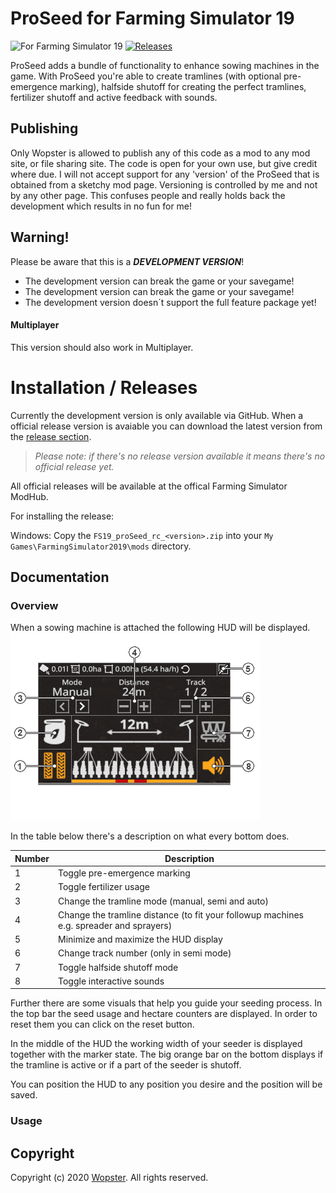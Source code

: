 # ProSeed for Farming Simulator 19
![For Farming Simulator 19](https://img.shields.io/badge/Farming%20Simulator-19-FF7C00.svg) [![Releases](https://img.shields.io/github/release/stijnwop/proSeed.svg)](https://github.com/stijnwop/proSeed/releases)

ProSeed adds a bundle of functionality to enhance sowing machines in the game.
With ProSeed you're able to create tramlines (with optional pre-emergence marking), halfside shutoff for creating the perfect tramlines, fertilizer shutoff and active feedback with sounds.

## Publishing
Only Wopster is allowed to publish any of this code as a mod to any mod site, or file sharing site. The code is open for your own use, but give credit where due. I will not accept support for any 'version' of the ProSeed that is obtained from a sketchy mod page. Versioning is controlled by me and not by any other page. This confuses people and really holds back the development which results in no fun for me!

## Warning!
Please be aware that this is a ***DEVELOPMENT VERSION***!
* The development version can break the game or your savegame!
* The development version can break the game or your savegame!
* The development version doesn´t support the full feature package yet!

#### Multiplayer
This version should also work in Multiplayer.

# Installation / Releases
Currently the development version is only available via GitHub. When a official release version is avaiable you can download the latest version from the [release section](https://github.com/stijnwop/proSeed/releases).

> _Please note: if there's no release version available it means there's no official release yet._

All official releases will be available at the offical Farming Simulator ModHub.

For installing the release:

Windows: Copy the `FS19_proSeed_rc_<version>.zip` into your `My Games\FarmingSimulator2019\mods` directory.

## Documentation

### Overview
When a sowing machine is attached the following HUD will be displayed.
![Image](docs/images/hud.png)

In the table below there's a description on what every bottom does.

| Number | Description |
| ------------- | ------------------ |
| 1 | Toggle pre-emergence marking |
| 2 | Toggle fertilizer usage |
| 3 | Change the tramline mode (manual, semi and auto) |
| 4 | Change the tramline distance (to fit your followup machines e.g. spreader and sprayers) |
| 5 | Minimize and maximize the HUD display |
| 6 | Change track number (only in semi mode) |
| 7 | Toggle halfside shutoff mode |
| 8 | Toggle interactive sounds |

Further there are some visuals that help you guide your seeding process. In the top bar the seed usage and hectare counters are displayed. In order to reset them you can click on the reset button.

In the middle of the HUD the working width of your seeder is displayed together with the marker state. The big orange bar on the bottom displays if the tramline is active or if a part of the seeder is shutoff.

You can position the HUD to any position you desire and the position will be saved.

### Usage

## Copyright
Copyright (c) 2020 [Wopster](https://github.com/stijnwop).
All rights reserved.
